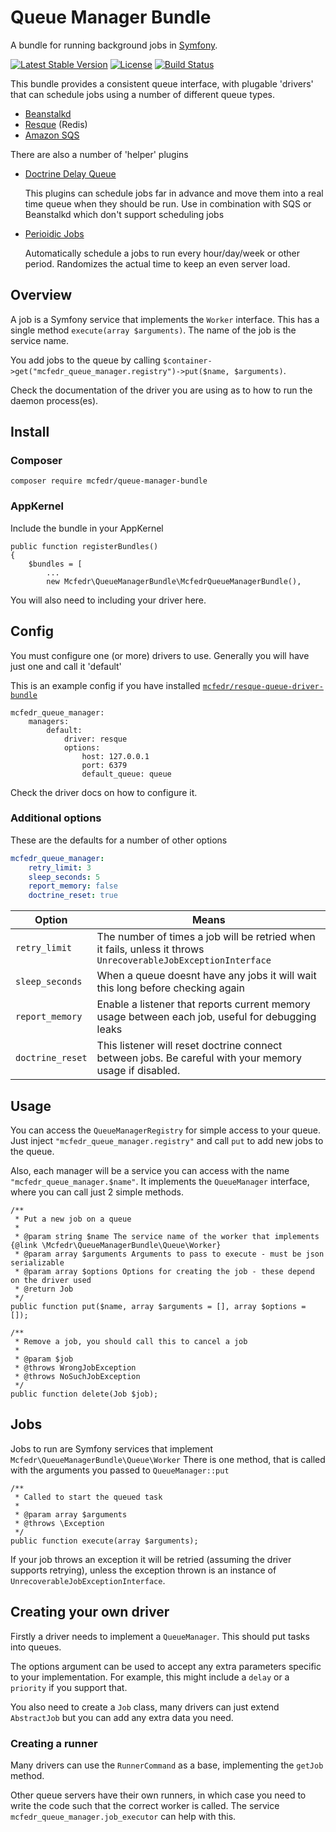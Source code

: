 # Queue Manager Bundle

A bundle for running background jobs in [Symfony](symfony.com).

[![Latest Stable Version](https://poser.pugx.org/mcfedr/queue-manager-bundle/v/stable.png)](https://packagist.org/packages/mcfedr/queue-manager-bundle)
[![License](https://poser.pugx.org/mcfedr/queue-manager-bundle/license.png)](https://packagist.org/packages/mcfedr/queue-manager-bundle)
[![Build Status](https://travis-ci.org/mcfedr/queue-manager-bundle.svg?branch=master)](https://travis-ci.org/mcfedr/queue-manager-bundle)

This bundle provides a consistent queue interface, with plugable 'drivers' that can schedule jobs using a number of
different queue types.

- [Beanstalkd](https://packagist.org/packages/mcfedr/beanstalk-queue-driver-bundle)
- [Resque](https://packagist.org/packages/mcfedr/resque-queue-driver-bundle) (Redis)
- [Amazon SQS](https://packagist.org/packages/mcfedr/sqs-queue-driver-bundle)

There are also a number of 'helper' plugins

- [Doctrine Delay Queue](https://packagist.org/packages/mcfedr/doctrine-delay-queue-driver-bundle)
  
  This plugins can schedule jobs far in advance and move them into a real time queue when they should be run. Use in
  combination with SQS or Beanstalkd which don't support scheduling jobs
   
- [Perioidic Jobs](https://packagist.org/packages/mcfedr/periodic-queue-driver-bundle)

  Automatically schedule a jobs to run every hour/day/week or other period. Randomizes the actual time to keep an even
  server load.

## Overview

A job is a Symfony service that implements the `Worker` interface. This has a single method `execute(array $arguments)`.
The name of the job is the service name.

You add jobs to the queue by calling `$container->get("mcfedr_queue_manager.registry")->put($name, $arguments)`.

Check the documentation of the driver you are using as to how to run the daemon process(es).

## Install

### Composer

    composer require mcfedr/queue-manager-bundle

### AppKernel

Include the bundle in your AppKernel

    public function registerBundles()
    {
        $bundles = [
            ...
            new Mcfedr\QueueManagerBundle\McfedrQueueManagerBundle(),

You will also need to including your driver here.

## Config

You must configure one (or more) drivers to use. Generally you will have just one and call it 'default'

This is an example config if you have installed [`mcfedr/resque-queue-driver-bundle`](https://github.com/mcfedr/resque-queue-driver-bundle)

    mcfedr_queue_manager:
        managers:
            default:
                driver: resque
                options:
                    host: 127.0.0.1
                    port: 6379
                    default_queue: queue

Check the driver docs on how to configure it.

### Additional options

These are the defaults for a number of other options

```yaml
mcfedr_queue_manager:
    retry_limit: 3
    sleep_seconds: 5
    report_memory: false
    doctrine_reset: true
```

| Option | Means |
|--------|-------|
| `retry_limit` | The number of times a job will be retried when it fails, unless it throws `UnrecoverableJobExceptionInterface` |
| `sleep_seconds` | When a queue doesnt have any jobs it will wait this long before checking again |
| `report_memory` | Enable a listener that reports current memory usage between each job, useful for debugging leaks |
| `doctrine_reset` | This listener will reset doctrine connect between jobs. Be careful with your memory usage if disabled. | 

## Usage

You can access the `QueueManagerRegistry` for simple access to your queue.
Just inject `"mcfedr_queue_manager.registry"` and call `put` to add new jobs to the queue.

Also, each manager will be a service you can access with the name `"mcfedr_queue_manager.$name"`.
It implements the `QueueManager` interface, where you can call just 2 simple methods.

    /**
     * Put a new job on a queue
     *
     * @param string $name The service name of the worker that implements {@link \Mcfedr\QueueManagerBundle\Queue\Worker}
     * @param array $arguments Arguments to pass to execute - must be json serializable
     * @param array $options Options for creating the job - these depend on the driver used
     * @return Job
     */
    public function put($name, array $arguments = [], array $options = []);
    
    /**
     * Remove a job, you should call this to cancel a job
     *
     * @param $job
     * @throws WrongJobException
     * @throws NoSuchJobException
     */
    public function delete(Job $job);

## Jobs

Jobs to run are Symfony services that implement `Mcfedr\QueueManagerBundle\Queue\Worker`
There is one method, that is called with the arguments you passed to `QueueManager::put`

    /**
     * Called to start the queued task
     *
     * @param array $arguments
     * @throws \Exception
     */
    public function execute(array $arguments);

If your job throws an exception it will be retried (assuming the driver supports retrying),
unless the exception thrown is an instance of `UnrecoverableJobExceptionInterface`.

## Creating your own driver

Firstly a driver needs to implement a `QueueManager`. This should put tasks into queues.

The options argument can be used to accept any extra parameters specific to your implementation.
For example, this might include a `delay` or a `priority` if you support that.

You also need to create a `Job` class, many drivers can just extend `AbstractJob` but you can add any extra data you need.

### Creating a runner

Many drivers can use the `RunnerCommand` as a base, implementing the `getJob` method.

Other queue servers have their own runners, in which case you need to write the code such that the correct worker is called.
The service `mcfedr_queue_manager.job_executor` can help with this.
